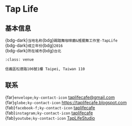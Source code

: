 # Tap Life

## 基本信息

{bdg-dark}`当地名称`{bdg}`踢踏舞咖啡廳&搖擺舞工作室-TapLife`  
{bdg-dark}`成立年份`{bdg}`2016`  
{bdg-dark}`所在城市`{bdg}`台北`  

```{admonition} 场地
:class: venue

信義區松德路106號1樓 Taipei, Taiwan 110
```

## 联系

{far}`envelope;ky-contact-icon` <taplifecafe@gmail.com>  
{far}`globe;ky-contact-icon` <https://taplifecafe.blogspot.com>  
{fab}`facebook-f;ky-contact-icon` [taplifecafe](https://www.facebook.com/taplifecafe)  
{fab}`instagram;ky-contact-icon` [taplifecafe](http://instagram.com/taplifecafe)  
{fab}`youtube;ky-contact-icon` [TapLifeStudio](https://youtube.com/TapLifeStudio)  
